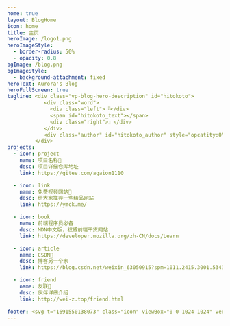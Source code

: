 ```yaml
---
home: true
layout: BlogHome
icon: home
title: 主页
heroImage: /logo1.png
heroImageStyle:
  - border-radius: 50%
  - opacity: 0.8
bgImage: /blog.png
bgImageStyle:
  - background-attachment: fixed
heroText: Aurora's Blog
heroFullScreen: true
tagline: <div class="vp-blog-hero-description" id="hitokoto">
            <div class="word">
              <div class="left">『</div>
              <span id="hitokoto_text"></span>
              <div class="right">』</div>
            </div>
            <div class="author" id="hitokoto_author" style="opcatity:0"></div>
         </div>
projects:
  - icon: project
    name: 项目名称🤖
    desc: 项目详细仓库地址
    link: https://gitee.com/agaion1110

  - icon: link
    name: 免费视频网站👀
    desc: 给大家推荐一些精品网站
    link: https://ymck.me/

  - icon: book
    name: 前端程序员必备
    desc: MDN中文版，权威前端干货网站
    link: https://developer.mozilla.org/zh-CN/docs/Learn

  - icon: article
    name: CSDN🐸
    desc: 博客另一个家
    link: https://blog.csdn.net/weixin_63050915?spm=1011.2415.3001.5343

  - icon: friend
    name: 友联🐛
    desc: 伙伴详细介绍
    link: http://wei-z.top/friend.html

footer: <svg t="1691550138073" class="icon" viewBox="0 0 1024 1024" version="1.1" xmlns="http://www.w3.org/2000/svg" p-id="4059" width="13" height="13" style="margin-right:5px;"><path d="M979.2 140.8L524.8 0l-448 147.2C38.4 358.4 57.6 544 134.4 704c70.4 134.4 198.4 243.2 390.4 320 192-76.8 320-185.6 384-320 89.6-160 108.8-345.6 70.4-563.2z m-121.6 531.2c-57.6 115.2-166.4 204.8-326.4 275.2-166.4-64-275.2-160-332.8-268.8-76.8-140.8-96-300.8-64-486.4l390.4-128 390.4 128c32 185.6 12.8 345.6-57.6 480zM524.8 550.4L358.4 384l-51.2 44.8 217.6 217.6 281.6-281.6-51.2-44.8-230.4 230.4z" fill="" p-id="4060"></path></svg><a href="https://beian.miit.gov.cn/" target="_blank">陕ICP备2023009978-1号</a>-大家一起进步哈(●'◡'●)
---
```

